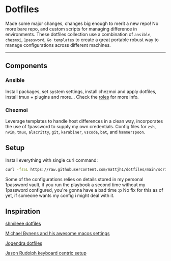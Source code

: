 # Dotfiles

Made some major changes, changes big enough to merit a new repo! No more bare repo, and custom scripts
for managing difference in environments.
These dotfiles collection use a combination of `ansible`, `chezmoi`, `1password`, `Go templates`
to create a great portable robust way to manage configurations across different machines.

---

## Components

### Ansible

Install packages, set system settings, install chezmoi and apply dotfiles, install tmux + plugins and more... Check the [roles](./scripts/common/ansible/roles) for more info.

### Chezmoi

Leverage templates to handle host differences in a clean way, incorporates the use of 1password to supply my own credentials.
Config files for `zsh`, `nvim`, `tmux`, `alacritty`, `git`, `karabiner`, `vscode`, `bat`, and `hammerspoon`.

## Setup

Install everything with single curl command:

```bash
curl -fsSL https://raw.githubusercontent.com/mattjh1/dotfiles/main/scripts/setup.sh | sh -s -- --all
```

Some of the configurations relies on details stored in my personal 1password vault, if you run the
playbook a second time without my 1password configured, you're gonna have a bad time :p
No fix for this as of yet, if someone wants my config i might deal with it.

## Inspiration

[shmileee dotfiles](https://github.com/shmileee/dotfiles)

[Michael Bynens and his awesome macos settings](https://github.com/mathiasbynens/dotfiles/tree/main)

[Jogendra dotfiles](https://github.com/jogendra/dotfiles)

[Jason Rudolph keyboard centric setup](https://github.com/jasonrudolph/keyboard)
